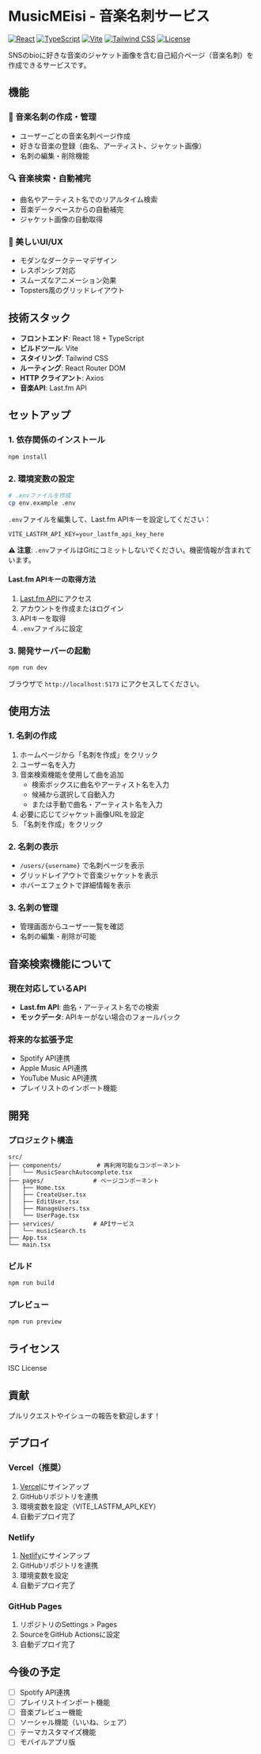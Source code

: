 # MusicMEisi - 音楽名刺サービス

[![React](https://img.shields.io/badge/React-18.2.0-61DAFB?logo=react)](https://reactjs.org/)
[![TypeScript](https://img.shields.io/badge/TypeScript-5.2.2-3178C6?logo=typescript)](https://www.typescriptlang.org/)
[![Vite](https://img.shields.io/badge/Vite-4.5.0-646CFF?logo=vite)](https://vitejs.dev/)
[![Tailwind CSS](https://img.shields.io/badge/Tailwind_CSS-3.3.5-38B2AC?logo=tailwind-css)](https://tailwindcss.com/)
[![License](https://img.shields.io/badge/License-ISC-blue.svg)](LICENSE)

SNSのbioに好きな音楽のジャケット画像を含む自己紹介ページ（音楽名刺）を作成できるサービスです。

## 機能

### 🎵 音楽名刺の作成・管理
- ユーザーごとの音楽名刺ページ作成
- 好きな音楽の登録（曲名、アーティスト、ジャケット画像）
- 名刺の編集・削除機能

### 🔍 音楽検索・自動補完
- 曲名やアーティスト名でのリアルタイム検索
- 音楽データベースからの自動補完
- ジャケット画像の自動取得

### 🎨 美しいUI/UX
- モダンなダークテーマデザイン
- レスポンシブ対応
- スムーズなアニメーション効果
- Topsters風のグリッドレイアウト

## 技術スタック

- **フロントエンド**: React 18 + TypeScript
- **ビルドツール**: Vite
- **スタイリング**: Tailwind CSS
- **ルーティング**: React Router DOM
- **HTTP クライアント**: Axios
- **音楽API**: Last.fm API

## セットアップ

### 1. 依存関係のインストール
```bash
npm install
```

### 2. 環境変数の設定
```bash
# .envファイルを作成
cp env.example .env
```

`.env`ファイルを編集して、Last.fm APIキーを設定してください：
```
VITE_LASTFM_API_KEY=your_lastfm_api_key_here
```

**⚠️ 注意**: `.env`ファイルはGitにコミットしないでください。機密情報が含まれています。

#### Last.fm APIキーの取得方法
1. [Last.fm API](https://www.last.fm/api/account/create)にアクセス
2. アカウントを作成またはログイン
3. APIキーを取得
4. `.env`ファイルに設定

### 3. 開発サーバーの起動
```bash
npm run dev
```

ブラウザで `http://localhost:5173` にアクセスしてください。

## 使用方法

### 1. 名刺の作成
1. ホームページから「名刺を作成」をクリック
2. ユーザー名を入力
3. 音楽検索機能を使用して曲を追加
   - 検索ボックスに曲名やアーティスト名を入力
   - 候補から選択して自動入力
   - または手動で曲名・アーティスト名を入力
4. 必要に応じてジャケット画像URLを設定
5. 「名刺を作成」をクリック

### 2. 名刺の表示
- `/users/{username}` で名刺ページを表示
- グリッドレイアウトで音楽ジャケットを表示
- ホバーエフェクトで詳細情報を表示

### 3. 名刺の管理
- 管理画面からユーザー一覧を確認
- 名刺の編集・削除が可能

## 音楽検索機能について

### 現在対応しているAPI
- **Last.fm API**: 曲名・アーティスト名での検索
- **モックデータ**: APIキーがない場合のフォールバック

### 将来的な拡張予定
- Spotify API連携
- Apple Music API連携
- YouTube Music API連携
- プレイリストのインポート機能

## 開発

### プロジェクト構造
```
src/
├── components/          # 再利用可能なコンポーネント
│   └── MusicSearchAutocomplete.tsx
├── pages/              # ページコンポーネント
│   ├── Home.tsx
│   ├── CreateUser.tsx
│   ├── EditUser.tsx
│   ├── ManageUsers.tsx
│   └── UserPage.tsx
├── services/           # APIサービス
│   └── musicSearch.ts
├── App.tsx
└── main.tsx
```

### ビルド
```bash
npm run build
```

### プレビュー
```bash
npm run preview
```

## ライセンス

ISC License

## 貢献

プルリクエストやイシューの報告を歓迎します！

## デプロイ

### Vercel（推奨）
1. [Vercel](https://vercel.com)にサインアップ
2. GitHubリポジトリを連携
3. 環境変数を設定（VITE_LASTFM_API_KEY）
4. 自動デプロイ完了

### Netlify
1. [Netlify](https://netlify.com)にサインアップ
2. GitHubリポジトリを連携
3. 環境変数を設定
4. 自動デプロイ完了

### GitHub Pages
1. リポジトリのSettings > Pages
2. SourceをGitHub Actionsに設定
3. 自動デプロイ完了

## 今後の予定

- [ ] Spotify API連携
- [ ] プレイリストインポート機能
- [ ] 音楽プレビュー機能
- [ ] ソーシャル機能（いいね、シェア）
- [ ] テーマカスタマイズ機能
- [ ] モバイルアプリ版 